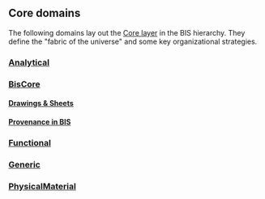 ## Core domains

The following domains lay out the [Core layer](../guide/intro/bis-organization.md) in the BIS hierarchy. They define the "fabric of the universe" and some key organizational strategies.

### [Analytical](./Analytical.ecschema.md)

### [BisCore](./BisCore.ecschema.md)

#### [Drawings & Sheets](./drawings-sheets.md)

#### [Provenance in BIS](./Provenance-in-BIS.md)

### [Functional](./Functional.ecschema.md)

### [Generic](./Generic.ecschema.md)

### [PhysicalMaterial](./PhysicalMaterial.ecschema.md)